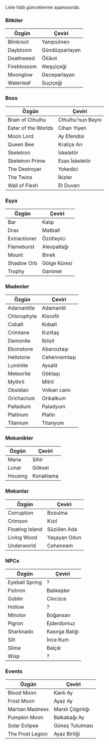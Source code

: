 Liste hâlâ güncellenme aşamasında.

### Bitkiler

|Özgün |Çeviri|
|--|--|
|Blinkroot|Yanıpsönen|
|Daybloom|Gündüzparlayan|
|Deathweed|Ölükot|
|Fireblossom|Ateşçiçeği|
|Moonglow|Geceparlayan|
|Waterleaf|Suçiçeği|

### Boss

|Özgün |Çeviri|
|--|--|
|Brain of Cthulhu|Cthulhu'nun Beyni|
|Eater of the Worlds|Cihan Yiyen|
|Moon Lord|Ay Efendisi|
|Queen Bee|Kraliçe Arı|
|Skeletron|İskeletör|
|Skeletron Prime|Esas İskeletör|
|The Destroyer|Yokedici|
|The Twins|İkizler|
|Wall of Flesh|Et Duvarı|

### Eşya

|Özgün |Çeviri|
|--|--|
|Bar|Kalıp|
|Drax|Matbalt|
|Extractioner|Özütleyici|
|Flameburst|Alevpatlağı|
|Mount|Binek|
|Shadow Orb|Gölge Küresi|
|Trophy|Ganimet|

### Madenler

|Özgün |Çeviri|
|--|--|
|Adamantite|Adamantit|
|Chlorophyte|Klorofit|
|Cobalt|Kobalt|
|Crimtane|Kızıltaş|
|Demonite|İblisit|
|Ebonstone|Abanoztaşı|
|Hellstone|Cehennemtaşı|
|Luminite|Aysalit|
|Meteorite|Göktaşı|
|Mythril|Mitril|
|Obsidian|Volkan camı|
|Orichaclum|Orikalkum|
|Palladium|Paladyum|
|Platinum|Platin|
|Titanium|Titanyum|

### Mekanikler

|Özgün |Çeviri|
|--|--|
|Mana|Sihir|
|Lunar |Göksel|
|Housing|Konaklama|

### Mekanlar

|Özgün |Çeviri|
|--|--|
|Corruption|Bozulma|
|Crimson|Kızıl|
|Floating Island|Süzülen Ada|
|Living Wood|Yaşayan Odun|
|Underworld|Cehennem|

### NPCs

|Özgün |Çeviri|
|--|--|
|Eyeball Spring|?|
|Fishron|Balıkejder|
|Goblin|Cincüce|
|Hollow|?|
|Minotor|Boğansan|
|Pigron|Ejderdomuz|
|Sharknado|Kasırga Balığı|
|Silt|İnce Kum|
|Slime|Balçık|
|Wisp|?|

### Events

|Özgün |Çeviri|
|--|--|
|Blood Moon|Kanlı Ay|
|Frost Moon|Ayaz Ay|
|Martian Madness|Marslı Çılgınlığı|
|Pumpkin Moon|Balkabağı Ay|
|Solar Eclipse|Güneş Tutulması|
|The Frost Legion|Ayaz Birliği|
